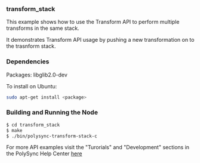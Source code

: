 ### transform_stack

This example shows how to use the Transform API to perform multiple transforms in the same stack.

It demonstrates Transform API usage by pushing a new transformation on to the trasnform stack.
 
### Dependencies

Packages: libglib2.0-dev

To install on Ubuntu: 

```bash
sudo apt-get install <package>
```

### Building and Running the Node

```bash
$ cd transform_stack
$ make
$ ./bin/polysync-transform-stack-c 
```

For more API examples visit the "Turorials" and "Development" sections in the PolySync Help Center [here](https://help.polysync.io/articles/)
